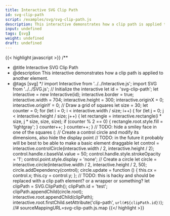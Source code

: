 ```yaml
---
title: Interactive SVG Clip Path
id: svg-clip-path
script: /examples/svg/svg-clip-path.js
description: This interactive demonstrates how a clip path is applied to another element.
input: undefined
tags: [svg]
weight: undefined
draft: undefined
---
```


{{< highlight javascript >}}
/**
* @title Interactive SVG Clip Path
* @description This interactive demonstrates how a clip path is applied to another element.
* @tags [svg]
*/
import Interactive from '../../Interactive.js';
import SVG from '../../SVG.js';
// Initialize the interactive
let id = 'svg-clip-path';
let interactive = new Interactive(id);
interactive.border = true;
interactive.width = 704;
interactive.height = 300;
interactive.originX = 0;
interactive.originY = 0;
// Draw a grid of squares
let size = 30;
let counter = 0;
for (let i = 0; i < interactive.width / size; i++) {
    for (let j = 0; j < interactive.height / size; j++) {
        let rectangle = interactive.rectangle(i * size, j * size, size, size);
        if (counter % 2 == 0) {
            rectangle.root.style.fill = 'lightgray';
        }
        counter++;
    }
    counter++;
}
// TODO: hide a smiley face in one of the squares (:
// Create a control circle and modify its dimensions, also hide the display point
// TODO: in the future it probably will be best to be able to make a basic element draggable
let control = interactive.controlCircle(interactive.width / 2, interactive.height / 2);
control.handle.r.baseVal.value = 50;
control.handle.style.strokeOpacity = '1';
control.point.style.display = 'none';
// Create a circle
let circle = interactive.circle(interactive.width / 2, interactive.height / 2, 50);
circle.addDependency(control);
circle.update = function () {
    this.cx = control.x;
    this.cy = control.y;
};
// TODO: this is hacky and should be replaced with a clip path element? or a wrapper or something?
let clipPath = SVG.ClipPath();
clipPath.id = 'test';
clipPath.appendChild(circle.root);
interactive.root.appendChild(clipPath);
interactive.root.firstChild.setAttribute('clip-path', `url(#${clipPath.id})`);
//# sourceMappingURL=svg-clip-path.js.map
{{</ highlight >}}

